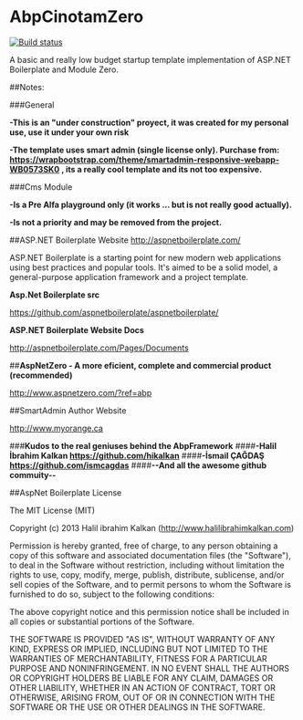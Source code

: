 # AbpCinotamZero
[![Build status](https://ci.appveyor.com/api/projects/status/70x83r44khsjd6j3?svg=true)](https://ci.appveyor.com/project/periface/abpcinotammodulezero)

A basic and really low budget startup template implementation of ASP.NET Boilerplate and Module Zero.

##Notes:

###General

**-This is an "under construction" proyect, it was created for my personal use, use it under your own risk**

**-The template uses smart admin (single license only). Purchase from: https://wrapbootstrap.com/theme/smartadmin-responsive-webapp-WB0573SK0 , its a really cool template and its not too expensive.**

###Cms Module

**-Is a Pre Alfa playground only (it works ... but is not really good actually).**

**-Is not a priority and may be removed from the project.**

##ASP.NET Boilerplate Website
http://aspnetboilerplate.com/

ASP.NET Boilerplate is a starting point for new modern web applications using best practices and popular tools. It's aimed to be a solid model, a general-purpose application framework and a project template.

**Asp.Net Boilerplate src**

https://github.com/aspnetboilerplate/aspnetboilerplate/

**ASP.NET Boilerplate Website Docs**

http://aspnetboilerplate.com/Pages/Documents

##**AspNetZero - A more eficient, complete and commercial product (recommended)**

http://www.aspnetzero.com/?ref=abp

##SmartAdmin Author Website

http://www.myorange.ca

###**Kudos to the real geniuses behind the AbpFramework**
####**-Halil İbrahim Kalkan https://github.com/hikalkan**
####**-İsmail ÇAĞDAŞ https://github.com/ismcagdas**
####**--And all the awesome github commuity--**

##AspNet Boilerplate License

The MIT License (MIT)

Copyright (c) 2013 Halil ibrahim Kalkan (http://www.halilibrahimkalkan.com)

Permission is hereby granted, free of charge, to any person obtaining a copy of
this software and associated documentation files (the "Software"), to deal in
the Software without restriction, including without limitation the rights to
use, copy, modify, merge, publish, distribute, sublicense, and/or sell copies of
the Software, and to permit persons to whom the Software is furnished to do so,
subject to the following conditions:

The above copyright notice and this permission notice shall be included in all
copies or substantial portions of the Software.

THE SOFTWARE IS PROVIDED "AS IS", WITHOUT WARRANTY OF ANY KIND, EXPRESS OR
IMPLIED, INCLUDING BUT NOT LIMITED TO THE WARRANTIES OF MERCHANTABILITY, FITNESS
FOR A PARTICULAR PURPOSE AND NONINFRINGEMENT. IN NO EVENT SHALL THE AUTHORS OR
COPYRIGHT HOLDERS BE LIABLE FOR ANY CLAIM, DAMAGES OR OTHER LIABILITY, WHETHER
IN AN ACTION OF CONTRACT, TORT OR OTHERWISE, ARISING FROM, OUT OF OR IN
CONNECTION WITH THE SOFTWARE OR THE USE OR OTHER DEALINGS IN THE SOFTWARE.
